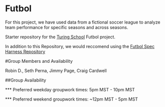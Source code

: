 # Futbol
For this project, we have used data from a fictional soccer league to analyze team performance for specific seasons and across seasons. 

Starter repository for the [Turing School](https://turing.io/) Futbol project.

In addition to this Repository, we would reccomend using the [Futbol Spec Harness Repository](https://github.com/turingschool-examples/futbol_spec_harness)


#Group Members and Availability

Robin D., Seth Perna, Jimmy Page, Craig Cardwell

##Group Availability

*** Preferred weekday groupwork times: 5pm MST - 10pm MST

*** Preferred weekend groupwork times: ~12pm MST - 5pm MST
